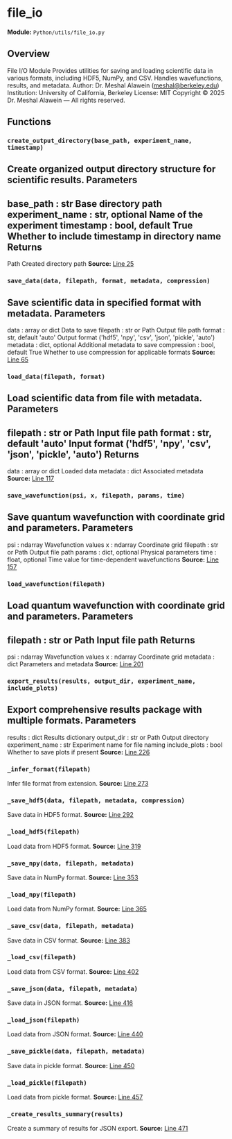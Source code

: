 # file_io
**Module:** `Python/utils/file_io.py`
## Overview
File I/O Module
Provides utilities for saving and loading scientific data in various formats,
including HDF5, NumPy, and CSV. Handles wavefunctions, results, and metadata.
Author: Dr. Meshal Alawein (meshal@berkeley.edu)
Institution: University of California, Berkeley
License: MIT
Copyright © 2025 Dr. Meshal Alawein — All rights reserved.
## Functions
### `create_output_directory(base_path, experiment_name, timestamp)`
Create organized output directory structure for scientific results.
Parameters
----------
base_path : str
Base directory path
experiment_name : str, optional
Name of the experiment
timestamp : bool, default True
Whether to include timestamp in directory name
Returns
-------
Path
Created directory path
**Source:** [Line 25](Python/utils/file_io.py#L25)
### `save_data(data, filepath, format, metadata, compression)`
Save scientific data in specified format with metadata.
Parameters
----------
data : array or dict
Data to save
filepath : str or Path
Output file path
format : str, default 'auto'
Output format ('hdf5', 'npy', 'csv', 'json', 'pickle', 'auto')
metadata : dict, optional
Additional metadata to save
compression : bool, default True
Whether to use compression for applicable formats
**Source:** [Line 65](Python/utils/file_io.py#L65)
### `load_data(filepath, format)`
Load scientific data from file with metadata.
Parameters
----------
filepath : str or Path
Input file path
format : str, default 'auto'
Input format ('hdf5', 'npy', 'csv', 'json', 'pickle', 'auto')
Returns
-------
data : array or dict
Loaded data
metadata : dict
Associated metadata
**Source:** [Line 117](Python/utils/file_io.py#L117)
### `save_wavefunction(psi, x, filepath, params, time)`
Save quantum wavefunction with coordinate grid and parameters.
Parameters
----------
psi : ndarray
Wavefunction values
x : ndarray
Coordinate grid
filepath : str or Path
Output file path
params : dict, optional
Physical parameters
time : float, optional
Time value for time-dependent wavefunctions
**Source:** [Line 157](Python/utils/file_io.py#L157)
### `load_wavefunction(filepath)`
Load quantum wavefunction with coordinate grid and parameters.
Parameters
----------
filepath : str or Path
Input file path
Returns
-------
psi : ndarray
Wavefunction values
x : ndarray
Coordinate grid
metadata : dict
Parameters and metadata
**Source:** [Line 201](Python/utils/file_io.py#L201)
### `export_results(results, output_dir, experiment_name, include_plots)`
Export comprehensive results package with multiple formats.
Parameters
----------
results : dict
Results dictionary
output_dir : str or Path
Output directory
experiment_name : str
Experiment name for file naming
include_plots : bool
Whether to save plots if present
**Source:** [Line 226](Python/utils/file_io.py#L226)
### `_infer_format(filepath)`
Infer file format from extension.
**Source:** [Line 273](Python/utils/file_io.py#L273)
### `_save_hdf5(data, filepath, metadata, compression)`
Save data in HDF5 format.
**Source:** [Line 292](Python/utils/file_io.py#L292)
### `_load_hdf5(filepath)`
Load data from HDF5 format.
**Source:** [Line 319](Python/utils/file_io.py#L319)
### `_save_npy(data, filepath, metadata)`
Save data in NumPy format.
**Source:** [Line 353](Python/utils/file_io.py#L353)
### `_load_npy(filepath)`
Load data from NumPy format.
**Source:** [Line 365](Python/utils/file_io.py#L365)
### `_save_csv(data, filepath, metadata)`
Save data in CSV format.
**Source:** [Line 383](Python/utils/file_io.py#L383)
### `_load_csv(filepath)`
Load data from CSV format.
**Source:** [Line 402](Python/utils/file_io.py#L402)
### `_save_json(data, filepath, metadata)`
Save data in JSON format.
**Source:** [Line 416](Python/utils/file_io.py#L416)
### `_load_json(filepath)`
Load data from JSON format.
**Source:** [Line 440](Python/utils/file_io.py#L440)
### `_save_pickle(data, filepath, metadata)`
Save data in pickle format.
**Source:** [Line 450](Python/utils/file_io.py#L450)
### `_load_pickle(filepath)`
Load data from pickle format.
**Source:** [Line 457](Python/utils/file_io.py#L457)
### `_create_results_summary(results)`
Create a summary of results for JSON export.
**Source:** [Line 471](Python/utils/file_io.py#L471)